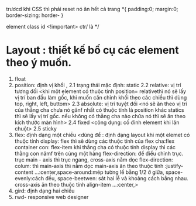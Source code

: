trươcd khi CSS thì phải reset
nó ăn hết cả trang
*{
    padding:0;
    margin:0;
    border-sizing: horder-
}



element class id <!important>
ctr/ là */


# Layout : thiết kế bố cụ các element theo ý muốn.
1. float
2. position: định vị khối , 
2.1 trạng thái mặc định: static
2.2 relative: vị trí tương đối
<khi một element có thuộc tính position= relativethì nó sẽ lấy vị trí ban đầu làm gốc, khi muốn căn chỉnh khối theo các chiều thì dùng top, right, left, buttom>
2.3 absolute: vị trí tuyệt đối
<nó sẽ ăn theo vị trí của thằng cha chưa nó gânf nhất có thuộc tính là position khác statics thì sẽ lấy vị trí gốc.
nếu không có thằng cha nào chứa nó thì sẽ ăn theo kích thước màn hình>
2.4 fixed 
<công dụng: cố đinh element khi lăn chuột>
2.5 sticky
3. flex: định dạng một chiều
<dùng để : định dạng layout
khi một elemet có thuộc tính display: flex thì sẽ dùng các thuộc tính của flex
cha:flex container con: flex-item
khi thằng cha có thuộc tính display thì các thằng con nămf trên cùng một hàng
flex-direction: để điểu chỉnh trục. trục main - axis thì trục ngang, cross-axis nằm dọc
flex-direction: colum: thì main-axis thì nằm dọc
main-axis ăn theo thuộc tính :justify-content
...:center,space-around:mép tường lề bằng 1/2 ở giữa, space-evenly:cách đều, space-beetwen: sát hai lề và khoảng cách bằng nhau.
cross-axis ăn theo thuộc tính align-item
...:center,>
4. gird: định dạng hai chiều
5. rwd- responsive web designer
